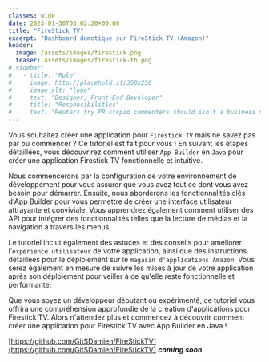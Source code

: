 ```yaml
---
classes: wide
date: 2023-01-30T03:02:20+00:00
title: "FireStick TV"
excerpt: "Dashboard domotique sur FireStick TV (Amazon)"
header:
  image: /assets/images/firestick.png
  teaser: assets/images/firestick-th.png
# sidebar:
#   - title: "Role"
#     image: http://placehold.it/350x250
#     image_alt: "logo"
#     text: "Designer, Front-End Developer"
#   - title: "Responsibilities"
#     text: "Reuters try PR stupid commenters should isn't a business model"
---
```


Vous souhaitez créer une application pour `Firestick TV` mais ne savez pas par où commencer ? Ce tutoriel est fait pour vous ! En suivant les étapes détaillées, vous découvrirez comment utiliser `App Builder` en `Java` pour créer une application Firestick TV fonctionnelle et intuitive.

Nous commencerons par la configuration de votre environnement de développement pour vous assurer que vous avez tout ce dont vous avez besoin pour démarrer. Ensuite, nous aborderons les fonctionnalités clés d'App Builder pour vous permettre de créer une interface utilisateur attrayante et conviviale. Vous apprendrez également comment utiliser des API pour intégrer des fonctionnalités telles que la lecture de médias et la navigation à travers les menus.

Le tutoriel inclut également des astuces et des conseils pour améliorer l'`expérience utilisateur` de votre application, ainsi que des instructions détaillées pour le déploiement sur le `magasin d'applications Amazon`. Vous serez également en mesure de suivre les mises à jour de votre application après son déploiement pour veiller à ce qu'elle reste fonctionnelle et performante.

Que vous soyez un développeur débutant ou expérimenté, ce tutoriel vous offrira une compréhension approfondie de la création d'applications pour Firestick TV. Alors n'attendez plus et commencez à découvrir comment créer une application pour Firestick TV avec App Builder en Java !

[https://github.com/GitSDamien/FireStickTV](https://github.com/GitSDamien/FireStickTV) **_coming soon_**
